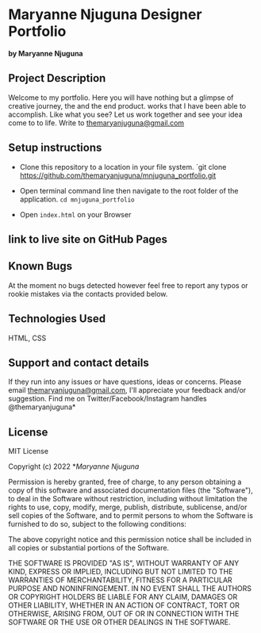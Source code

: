 
# Maryanne Njuguna Designer Portfolio
**by Maryanne Njuguna**

## Project Description
Welcome to my portfolio. Here you will have nothing but a glimpse of creative journey, the  and the end product. works that I have been able to accomplish. Like what you see? Let us work together and see your idea come to to life. Write to themaryanjuguna@gmail.com

## Setup instructions
- Clone this repository to a location in your file system. `git clone https://github.com/themaryanjuguna/mnjuguna_portfolio.git

- Open terminal command line then navigate to the root folder of the application. `cd mnjuguna_portfolio`

- Open `index.html` on your Browser

## link to live site on GitHub Pages

## Known Bugs
At the moment no bugs detected however feel free to report any typos or rookie mistakes via the contacts provided below.

## Technologies Used
HTML, CSS

## Support and contact details
If they run into any issues or have questions, ideas or concerns.  Please email themaryanjuguna@gmail.com, I'll appreciate your feedback and/or suggestion. Find me on Twitter/Facebook/Instagram handles @themaryanjuguna*

## License
MIT License

Copyright (c) 2022 **Maryanne Njuguna*

Permission is hereby granted, free of charge, to any person obtaining a copy
of this software and associated documentation files (the "Software"), to deal
in the Software without restriction, including without limitation the rights
to use, copy, modify, merge, publish, distribute, sublicense, and/or sell
copies of the Software, and to permit persons to whom the Software is
furnished to do so, subject to the following conditions:

The above copyright notice and this permission notice shall be included in all
copies or substantial portions of the Software.

THE SOFTWARE IS PROVIDED "AS IS", WITHOUT WARRANTY OF ANY KIND, EXPRESS OR
IMPLIED, INCLUDING BUT NOT LIMITED TO THE WARRANTIES OF MERCHANTABILITY,
FITNESS FOR A PARTICULAR PURPOSE AND NONINFRINGEMENT. IN NO EVENT SHALL THE
AUTHORS OR COPYRIGHT HOLDERS BE LIABLE FOR ANY CLAIM, DAMAGES OR OTHER
LIABILITY, WHETHER IN AN ACTION OF CONTRACT, TORT OR OTHERWISE, ARISING FROM,
OUT OF OR IN CONNECTION WITH THE SOFTWARE OR THE USE OR OTHER DEALINGS IN THE
SOFTWARE.